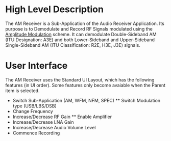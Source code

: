 # High Level Description
The AM Receiver is a Sub-Application of the Audio Receiver Application.
Its purpose is to Demodulate and Record RF Signals modulated using the [Amplitude Modulation](https://en.wikipedia.org/wiki/Amplitude_modulation) scheme. It can demodulate Double-Sideband AM (ITU Designation: A3E) and both Lower-Sideband and Upper-Sideband Single-Sideband AM (ITU Classification: R2E, H3E, J3E) signals.

# User Interface 
The AM Receiver uses the Standard UI Layout, which has the following features (in UI order). Some features only become avaiable when the Parent item is selected.
* Switch Sub-Application (AM, WFM, NFM, SPEC)
** Switch Modulation type (USB/LBS/DSB)
* Change Frequency
* Increase/Decrease RF Gain
** Enable Amplifier
* Increase/Decrease LNA Gain
* Increase/Decrease Audio Volume Level
* Commence Recording
